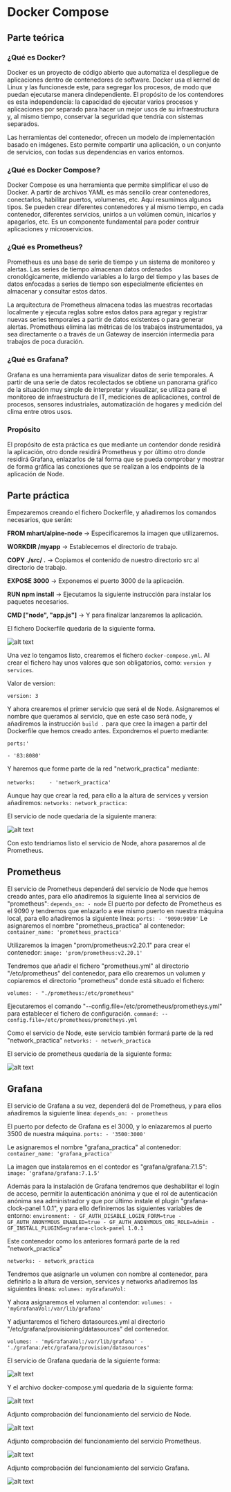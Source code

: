 # Docker Compose

## Parte teórica

### ¿Qué es Docker?

Docker es un proyecto de código abierto que automatiza el despliegue de aplicaciones dentro de contenedores de software. Docker usa el kernel de Linux y las funcionesde este, para segregar los procesos, de modo que puedan ejecutarse manera dindependiente. El propósito de los contendores es esta independencia: la capacidad de ejecutar varios procesos y aplicaciones por separado para hacer un mejor usos de su infraestructura y, al mismo tiempo, conservar la seguridad que tendría con sistemas separados.

Las herramientas del contenedor, ofrecen un modelo de implementación basado en imágenes. Esto permite compartir una aplicación, o un conjunto de servicios, con todas sus dependencias en varios entornos.

### ¿Qué es Docker Compose?

Docker Compose es una herramienta que permite simplificar el uso de Docker. A partir de archivos YAML es más sencillo crear contenedores, conectarlos, habilitar puertos, volumenes, etc. Aquí resumimos algunos tipos.
Se pueden crear diferentes contenedores y al mismo tiempo, en cada contenedor, diferentes servicios, unirlos a un volúmen común, inicarlos y apagarlos, etc. Es un componente fundamental para poder contruir aplicaciones y microservicios.

### ¿Qué es Prometheus?

Prometheus es una base de serie de tiempo y un sistema de monitoreo y alertas. Las series de tiempo almacenan datos ordenados cronológicamente, midiendo variables a lo largo del tiempo y las bases de datos enfocadas a series de tiempo son especialmente eficientes en almacenar y consultar estos datos.

La arquitectura de Prometheus almacena todas las muestras recortadas localmente y ejecuta reglas sobre estos datos para agregar y registrar nuevas series temporales a partir de datos existentes o para generar alertas. Prometheus elimina las métricas de los trabajos instrumentados, ya sea directamente o a través de un Gateway de inserción intermedia para trabajos de poca duración.

### ¿Qué es Grafana?

Grafana es una herramienta para visualizar datos de serie temporales. A partir de una serie de datos recolectados se obtiene un panorama gráfico de la situación muy simple de interpretar y visualizar, se utiliza para el monitoreo de infraestructura de IT, mediciones de aplicaciones, control de procesos, sensores industriales, automatización de hogares y medición del clima entre otros usos.

### Propósito

El propósito de esta práctica es que mediante un contendor donde residirá la aplicación, otro donde residirá Prometheus y por último otro donde residirá Grafana, enlazarlos de tal forma que se pueda comprobar y mostrar de forma gráfica las conexiones que se realizan a los endpoints de la aplicación de Node.

## Parte práctica

Empezaremos creando el fichero Dockerfile, y añadiremos los comandos necesarios, que serán:

**FROM mhart/alpine-node** -> Especificaremos la imagen que utilizaremos.

**WORKDIR /myapp** -> Establecemos el directorio de trabajo.

**COPY ./src/ .** -> Copiamos el contenido de nuestro directorio src al directorio de trabajo.

**EXPOSE 3000** -> Exponemos el puerto 3000 de la aplicación.

**RUN npm install** -> Ejecutamos la siguiente instrucción para instalar los paquetes necesarios.

**CMD ["node", "app.js"]** -> Y para finalizar lanzaremos la aplicación.

El fichero Dockerfile quedaria de la siguiente forma.

![alt text](./images/imagen12.png)

Una vez lo tengamos listo, crearemos el fichero `docker-compose.yml`. Al crear el fichero hay unos valores que son obligatorios, como: `version y services`.

Valor de version:

`version: 3`

Y ahora crearemos el primer servicio que será el de Node. Asignaremos el nombre que queramos al servicio, que en este caso será node, y añadiremos la instrucción `build .` para que cree la imagen a partir del Dockerfile que hemos creado antes. Expondremos el puerto mediante:

`ports:'`

`- '83:8080'`

Y haremos que forme parte de la red "network_practica" mediante:

`networks:`
`    - 'network_practica'`

Aunque hay que crear la red, para ello a la altura de services y version añadiremos:
`
networks:
    network_practica:
`

El servicio de node quedaria de la siguiente manera:

![alt text](./images/imagen1.png)

Con esto tendriamos listo el servicio de Node, ahora pasaremos al de Prometheus.

## Prometheus

El servicio de Prometheus dependerá del servicio de Node que hemos creado antes, para ello añadiremos la siguiente linea al servicios de "prometheus":
`
depends_on:
    - node
`
El puerto por defecto de Prometheus es el 9090 y tendremos que enlazarlo a ese mismo puerto en nuestra máquina local, para ello añadiremos la siguiente línea:
`
ports:
    - '9090:9090'
`
Le asignaremos el nombre "prometheus_practica" al contenedor:
`
container_name: 'prometheus_practica'
`

Utilizaremos la imagen "prom/prometheus:v2.20.1" para crear el contenedor:
`
image: 'prom/prometheus:v2.20.1'
`

Tendremos que añadir el fichero "prometheus.yml" al directorio "/etc/prometheus" del contenedor, para ello crearemos un volumen y copiaremos el directorio "prometheus" donde está situado el fichero:

`
volumes:
    - "./prometheus:/etc/prometheus"
`

Ejecutaremos el comando "--config.file=/etc/prometheus/prometheys.yml" para establecer el fichero de configuración.
`
command: --config.file=/etc/prometheus/prometheys.yml
`

Como el servicio de Node, este servicio también formará parte de la red "network_practica"
`
networks:
    - network_practica
`

El servicio de prometheus quedaría de la siguiente forma:

![alt text](./images/imagen2.png)

## Grafana

El servicio de Grafana a su vez, dependerá del de Prometheus, y para ellos añadiremos la siguiente línea:
`
depends_on:
    - prometheus
`

El puerto por defecto de Grafana es el 3000, y lo enlazaremos al puerto 3500 de nuestra máquina.
`
ports:
    - '3500:3000'
`

Le asignaremos el nombre "grafana_practica" al contenedor:
`
container_name: 'grafana_practica'
`

La imagen que instalaremos en el contedor es "grafana/grafana:7.1.5":
`
image: 'grafana/grafana:7.1.5'
`

Además para la instalación de Grafana tendremos que deshabilitar el login de acceso, permitir la autenticación anónima y que el rol de autenticación anónima sea administrador y que por último instale el plugin "grafana-clock-panel 1.0.1", y para ello definiremos las siguientes variables de entorno:
`
environment:
    - GF_AUTH_DISABLE_LOGIN_FORM=true
    - GF_AUTH_ANONYMOUS_ENABLED=true
    - GF_AUTH_ANONYMOUS_ORG_ROLE=Admin
    - GF_INSTALL_PLUGINS=grafana-clock-panel 1.0.1
`

Este contenedor como los anteriores formará parte de la red "network_practica"

`
networks:
    - network_practica
`

Tendremos que asignarle un volumen con nombre al contenedor, para definirlo a la altura de version, services y networks añadiremos las siguientes lineas:
`
volumes:
    myGrafanaVol:
`

Y ahora asignaremos el volumen al contendor:
`
volumes:
    - 'myGrafanaVol:/var/lib/grafana'
`

Y adjuntaremos el fichero datasources.yml al directorio "/etc/grafana/provisioning/datasources" del contenedor.

`
volumes:
    - 'myGrafanaVol:/var/lib/grafana'
    - './grafana:/etc/grafana/provision/datasources'
`

El servicio de Grafana quedaria de la siguiente forma:

![alt text](./images/imagen3.png)

Y el archivo docker-compose.yml quedaria de la siguiente forma:

![alt text](./images/imagen4.png)

Adjunto comprobación del funcionamiento del servicio de Node.

![alt text](./images/imagen5.png)

Adjunto comprobación del funcionamiento del servicio Prometheus.

![alt text](./images/imagen6.png)

Adjunto comprobación del funcionamiento del servicio Grafana.

![alt text](./images/imagen7.png)
